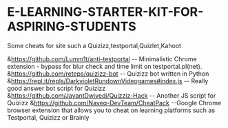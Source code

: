 # E-LEARNING-STARTER-KIT-FOR-ASPIRING-STUDENTS
Some cheats for site such a Quizizz,testportal,Quizlet,Kahoot


&https://github.com/Lumm1t/anti-testportal  --  Minimalistic Chrome extension - bypass for blur check and time limit on testportal.pl(net). 
&https://github.com/reteps/quizizz-bot  -- Quizizz bot written in Python
&https://repl.it/repls/DarkvioletRundownVideogames#index.js  -- Really good answer bot script for Quizizz
&https://github.com/JayantDwivedi/Quizziz-Hack -- Another JS script for Quizizz 
&https://github.com/Naveq-DevTeam/CheatPack --Google Chrome browser extension that allows you to cheat on learning platforms such as Testportal, Quizizz or Brainly 
